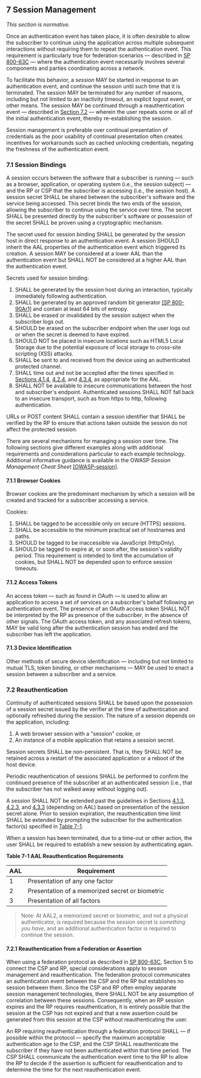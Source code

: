 <a name="sec7"></a>

## 7 Session Management

_This section is normative._

Once an authentication event has taken place, it is often desirable to allow the subscriber to continue using the application across multiple subsequent interactions without requiring them to repeat the authentication event. This requirement is particularly true for federation scenarios — described in [SP 800-63C](sp800-63c.html) — where the authentication event necessarily involves several components and parties coordinating across a network.

To facilitate this behavior, a *session* MAY be started in response to an authentication event, and continue the session until such time that it is terminated. The session MAY be terminated for any number of reasons, including but not limited to an inactivity timeout, an explicit logout event, or other means. The session MAY be continued through a reauthentication event — described in [Section 7.2](#sessionreauthn) — wherein the user repeats some or all of the initial authentication event, thereby re-establishing the session.

Session management is preferable over continual presentation of credentials as the poor usability of continual presentation often creates incentives for workarounds such as cached unlocking credentials, negating the freshness of the authentication event.

### 7.1 Session Bindings

A session occurs between the software that a subscriber is running &mdash; such as a browser, application, or operating system (i.e., the session subject) &mdash; and the RP or CSP that the subscriber is accessing (i.e., the session host). A session secret SHALL be shared between the subscriber's software and the service being accessed. This secret binds the two ends of the session, allowing the subscriber to continue using the service over time. The secret SHALL be presented directly by the subscriber's software or possession of the secret SHALL be proven using a cryptographic mechanism.

The secret used for session binding SHALL be generated by the session host in direct response to an authentication event. A session SHOULD inherit the AAL properties of the authentication event which triggered its creation. A session MAY be considered at a lower AAL than the authentication event but SHALL NOT be considered at a higher AAL than the authentication event.

Secrets used for session binding:

1. SHALL be generated by the session host during an interaction, typically immediately following authentication.
2. SHALL be generated by an approved random bit generator [[SP 800-90Ar1]](#SP800-90Ar1) and contain at least 64 bits of entropy.
3. SHALL be erased or invalidated by the session subject when the subscriber logs out.
4. SHOULD be erased on the subscriber endpoint when the user logs out or when the secret is deemed to have expired.
5. SHOULD NOT be placed in insecure locations such as HTML5 Local Storage due to the potential exposure of local storage to cross-site scripting (XSS) attacks.
6. SHALL be sent to and received from the device using an authenticated protected channel.
7. SHALL time out and not be accepted after the times specified in [Sections 4.1.4](#aal1reauth), [4.2.4](#aal2reauth), and [4.3.4](#aal3reauth), as appropriate for the AAL.
8. SHALL NOT be available to insecure communications between the host and subscriber's endpoint. Authenticated sessions SHALL NOT fall back to an insecure transport, such as from https to http, following authentication.

URLs or POST content SHALL contain a session identifier that SHALL be verified by the RP to ensure that actions taken outside the session do not affect the protected session.

There are several mechanisms for managing a session over time. The following sections give different examples along with additional requirements and considerations particular to each example technology. Additional informative guidance is available in the OWASP *Session Management Cheat Sheet* [[OWASP-session]](#OWASP-session).

#### 7.1.1 Browser Cookies

Browser cookies are the predominant mechanism by which a session will be created and tracked for a subscriber accessing a service.

Cookies:

1. SHALL be tagged to be accessible only on secure (HTTPS) sessions.
2. SHALL be accessible to the minimum practical set of hostnames and paths.
3. SHOULD be tagged to be inaccessible via JavaScript (HttpOnly).
4. SHOULD be tagged to expire at, or soon after, the session's validity period. This requirement is intended to limit the accumulation of cookies, but SHALL NOT be depended upon to enforce session timeouts.

#### 7.1.2 Access Tokens

An access token — such as found in OAuth — is used to allow an application to access a set of services on a subscriber's behalf following an authentication event. The presence of an OAuth access token SHALL NOT be interpreted by the RP as presence of the subscriber, in the absence of other signals. The OAuth access token, and any associated refresh tokens, MAY be valid long after the authentication session has ended and the subscriber has left the application.

#### 7.1.3 Device Identification

Other methods of secure device identification &mdash; including but not limited to mutual TLS, token binding, or other mechanisms &mdash; MAY be used to enact a session between a subscriber and a service.

### 7.2 <a name="sessionreauthn"></a>Reauthentication

Continuity of authenticated sessions SHALL be based upon the possession of a session secret issued by the verifier at the time of authentication and optionally refreshed during the session. The nature of a session depends on the application, including:

1. A web browser session with a "session" cookie, or
2. An instance of a mobile application that retains a session secret.

Session secrets SHALL be non-persistent. That is, they SHALL NOT be retained across a restart of the associated application or a reboot of the host device.

Periodic reauthentication of sessions SHALL be performed to confirm the continued presence of the subscriber at an authenticated session (i.e., that the subscriber has not walked away without logging out).

A session SHALL NOT be extended past the guidelines in Sections [4.1.3](#aal1reauth), [4.2.3](#aal2reauth), and [4.3.3](#aal3reauth) (depending on AAL) based on presentation of the session secret alone. Prior to session expiration, the reauthentication time limit SHALL be extended by prompting the subscriber for the authentication factor(s) specified in [Table 7-1](#63bSec7-Table1).

When a session has been terminated, due to a time-out or other action, the user SHALL be required to establish a new session by authenticating again.

<a name="63bSec7-Table1"></a>

<div class="text-center" markdown="1">

**Table 7-1 AAL Reauthentication Requirements**

</div>


|AAL|Requirement|
|----|----|
|1|Presentation of any one factor|
|2|Presentation of a memorized secret or biometric|
|3|Presentation of all factors|

>Note: At AAL2, a memorized secret or biometric, and not a physical authenticator, is required because the session secret is *something you have*, and an additional authentication factor is required to continue the session.

#### 7.2.1 Reauthentication from a Federation or Assertion

When using a federation protocol as described in [SP 800-63C](sp800-63c.html), Section 5 to connect the CSP and RP, special considerations apply to session management and reauthentication. The federation protocol communicates an authentication event between the CSP and the RP but establishes no session between them. Since the CSP and RP often employ separate session management technologies, there SHALL NOT be any assumption of correlation between these sessions. Consequently, when an RP session expires and the RP requires reauthentication, it is entirely possible that the session at the CSP has not expired and that a new assertion could be generated from this session at the CSP without reauthenticating the user.

An RP requiring reauthentication through a federation protocol SHALL — if possible within the protocol — specify the maximum acceptable authentication age to the CSP, and the CSP SHALL reauthenticate the subscriber if they have not been authenticated within that time period. The CSP SHALL communicate the authentication event time to the RP to allow the RP to decide if the assertion is sufficient for reauthentication and to determine the time for the next reauthentication event.

